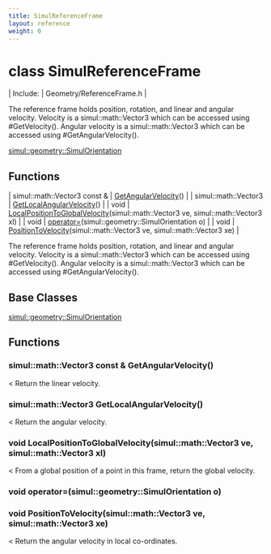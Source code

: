 ```yaml
---
title: SimulReferenceFrame
layout: reference
weight: 0
---
```

class SimulReferenceFrame
===

| Include: | Geometry/ReferenceFrame.h |

The reference frame holds position, rotation, and linear and angular velocity.
Velocity is a simul::math::Vector3 which can be accessed using #GetVelocity().
Angular velocity is a simul::math::Vector3 which can be accessed using #GetAngularVelocity().
  

[simul::geometry::SimulOrientation](simulorientation)

Functions
---

| simul::math::Vector3  const & | [GetAngularVelocity](#GetAngularVelocity)() |
| simul::math::Vector3 | [GetLocalAngularVelocity](#GetLocalAngularVelocity)() |
| void | [LocalPositionToGlobalVelocity](#LocalPositionToGlobalVelocity)(simul::math::Vector3 ve, simul::math::Vector3 xl) |
| void | [operator=](#operator=)(simul::geometry::SimulOrientation o) |
| void | [PositionToVelocity](#PositionToVelocity)(simul::math::Vector3 ve, simul::math::Vector3 xe) |

The reference frame holds position, rotation, and linear and angular velocity.
Velocity is a simul::math::Vector3 which can be accessed using #GetVelocity().
Angular velocity is a simul::math::Vector3 which can be accessed using #GetAngularVelocity().
  


Base Classes
---
[simul::geometry::SimulOrientation](simulorientation)

Functions
---

### <a name="GetAngularVelocity"/>simul::math::Vector3  const & GetAngularVelocity()
< Return the linear velocity.

### <a name="GetLocalAngularVelocity"/>simul::math::Vector3 GetLocalAngularVelocity()
< Return the angular velocity.

### <a name="LocalPositionToGlobalVelocity"/>void LocalPositionToGlobalVelocity(simul::math::Vector3 ve, simul::math::Vector3 xl)
< From a global position of a point in this frame, return the global velocity.

### <a name="operator="/>void operator=(simul::geometry::SimulOrientation o)





### <a name="PositionToVelocity"/>void PositionToVelocity(simul::math::Vector3 ve, simul::math::Vector3 xe)
< Return the angular velocity in local co-ordinates.
